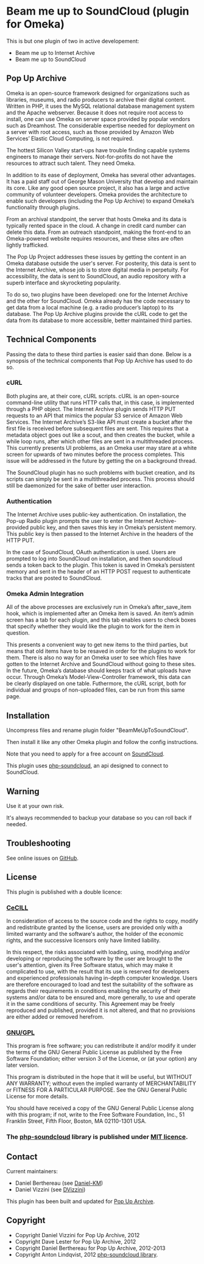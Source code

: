 Beam me up to SoundCloud (plugin for Omeka)
===========================================


This is but one plugin of two in active developement: 
* Beam me up to Internet Archive
* Beam me up to SoundCloud


Pop Up Archive
------------

Omeka is an open-source framework designed for organizations such as libraries,
museums, and radio producers to archive their digital content. Written in PHP,
it uses the MySQL relational database management system and the Apache
webserver. Because it does not require root access to install, one can use Omeka
on server space provided by popular vendors such as Dreamhost. The considerable
expertise needed for deployment on a server with root access, such as those
provided by Amazon Web Services’ Elastic Cloud Computing, is not required.

The hottest Silicon Valley start-ups have trouble finding capable
systems engineers to manage their servers. Not-for-profits do not have the
resources to attract such talent. They need Omeka.

In addition to its ease of deployment, Omeka has several other advantages. It
has a paid staff out of George Mason University that develop and maintain its
core. Like any good open source project, it also has a large and active
community of volunteer developers. Omeka provides the architecture to enable
such developers (including the Pop Up Archive) to expand Omeka’s
functionality through plugins.

From an archival standpoint, the server that hosts Omeka and its data is typically 
rented space in the cloud. A change in credit card number can delete this data. 
From an outreach standpoint, making the front-end to an Omeka-powered website requires resources, 
and these sites are often lightly trafficked.

The Pop Up Project addresses these issues by getting the content in an
Omeka database outside the user's server. For posterity, this data is sent to the Internet
Archive, whose job is to store digital media in perpetuity. For accessibility,
the data is sent to SoundCloud, an audio repository with a superb interface and
skyrocketing popularity.

To do so, two plugins have been developed: one for the Internet Archive and the
other for SoundCloud. Omeka already has the code necessary
to get data from a local machine (e.g. a radio producer’s laptop) to its
database. The Pop Up Archive plugins provide the cURL code to get the data from
its database to more accessible, better maintained third parties.


Technical Components
--------------------

Passing the data to these third parties is easier said than done. Below is a
synopsis of the technical components that Pop Up Archive has used to do so.

### cURL
Both plugins are, at their core, cURL scripts. cURL is an open-source
command-line utility that runs HTTP calls that, in this case, is implemented
through a PHP object. The Internet Archive plugin sends HTTP PUT requests to an
API that mimics the popular S3 service of Amazon Web Services. The Internet
Archive’s S3-like API must create a bucket after the first file is received
before subsequent files are sent. This requires that a metadata object goes out
like a scout, and then creates the bucket, while a while loop runs, after which
other files are sent in a multithreaded process. This currently presents UI
problems, as an Omeka user may stare at a white screen for upwards of two
minutes before the process completes. This issue will be addressed in the future
by getting the on a background thread.

The SoundCloud plugin has no such problems with bucket creation, and its scripts
can simply be sent in a multithreaded process. This process should still be
daemonized for the sake of better user interaction.


### Authentication
The Internet Archive uses public-key authentication. On installation, the
Pop-up Radio plugin prompts the user to enter the Internet Archive-provided
public key, and then saves this key in Omeka’s persistent memory. This public
key is then passed to the Internet Archive in the headers of the HTTP PUT.

In the case of SoundCloud, OAuth authentication is used. Users are prompted to
log into SoundCloud on installation, and then soundcloud sends a token back to
the plugin. This token is saved in Omeka’s persistent memory and sent in the
header of an HTTP POST request to authenticate tracks that are posted to
SoundCloud.

### Omeka Admin Integration
All of the above processes are exclusively run in Omeka’s after_save_item hook,
which is implemented after an Omeka item is saved. An item’s admin screen has a
tab for each plugin, and this tab enables users to check boxes that specify
whether they would like the plugin to work for the item in question.

This presents a convenient way to get new items to the third parties, but means
that old items have to be resaved in order for the plugins to work for them.
There is also no way for an Omeka user to see which files have gotten to the
Internet Archive and SoundCloud without going to these sites. In the future,
Omeka’s database should keeps track of what uploads have occur. Through Omeka’s
Model-View-Controller framework, this data can be clearly displayed on one
table. Futhermore, the cURL script, both for individual and groups of
non-uploaded files, can be run from this same page.


Installation
------------

Uncompress files and rename plugin folder "BeamMeUpToSoundCloud".

Then install it like any other Omeka plugin and follow the config instructions.

Note that you need to apply for a free account on [SoundCloud][2].

This plugin uses [php-soundcloud][3], an api designed to connect to SoundCloud.

Warning
-------

Use it at your own risk.

It's always recommended to backup your database so you can roll back if needed.


Troubleshooting
---------------

See online issues on [GitHub][4].


License
-------

This plugin is published with a double licence:

### [CeCILL][5]

In consideration of access to the source code and the rights to copy,
modify and redistribute granted by the license, users are provided only
with a limited warranty and the software's author, the holder of the
economic rights, and the successive licensors only have limited liability.

In this respect, the risks associated with loading, using, modifying
and/or developing or reproducing the software by the user are brought to
the user's attention, given its Free Software status, which may make it
complicated to use, with the result that its use is reserved for
developers and experienced professionals having in-depth computer
knowledge. Users are therefore encouraged to load and test the
suitability of the software as regards their requirements in conditions
enabling the security of their systems and/or data to be ensured and,
more generally, to use and operate it in the same conditions of
security. This Agreement may be freely reproduced and published,
provided it is not altered, and that no provisions are either added or
removed herefrom.

### [GNU/GPL][6]

This program is free software; you can redistribute it and/or modify it under
the terms of the GNU General Public License as published by the Free Software
Foundation; either version 3 of the License, or (at your option) any later
version.

This program is distributed in the hope that it will be useful, but WITHOUT
ANY WARRANTY; without even the implied warranty of MERCHANTABILITY or FITNESS
FOR A PARTICULAR PURPOSE. See the GNU General Public License for more
details.

You should have received a copy of the GNU General Public License along with
this program; if not, write to the Free Software Foundation, Inc.,
51 Franklin Street, Fifth Floor, Boston, MA 02110-1301 USA.


### The [php-soundcloud][3] library is published under [MIT licence][7].


Contact
-------

Current maintainers:

* Daniel Berthereau (see [Daniel-KM][8])
* Daniel Vizzini (see [DVizzini][9])

This plugin has been built and updated for [Pop Up Archive][10].


Copyright
---------

* Copyright Daniel Vizzini for Pop Up Archive, 2012
* Copyright Dave Lester for Pop Up Archive, 2012
* Copyright Daniel Berthereau for Pop Up Archive, 2012-2013
* Copyright Anton Lindqvist, 2012 [php-soundcloud library][3].


[1]: http://www.omeka.org "Omeka.org"
[2]: http://soundcloud.org "SoundCloud"
[3]: https://github.com/mptre/php-soundcloud "php-soundcloud"
[4]: https://github.com/popuparchive/BeamMeUpToSoundCloud/Issues "GitHub BeamMeUpToSoundCloud"
[5]: http://www.cecill.info/licences/Licence_CeCILL_V2-en.html "CeCILL"
[6]: https://www.gnu.org/licenses/gpl-3.0.html "GNU/GPL"
[7]: http://www.opensource.org/licenses/mit-license.php "MIT"
[8]: http://github.com/Daniel-KM "Daniel Berthereau"
[9]: http://github.com/dvizzini "Daniel Vizzini"
[10]: http://popuparchive.org/ "Pop Up Archive"
